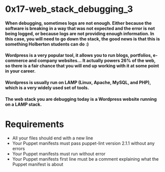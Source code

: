 # 0x17-web_stack_debugging_3

####  When debugging, sometimes logs are not enough. Either because the software is breaking in a way that was not expected and the error is not being logged, or because logs are not providing enough information. In this case, you will need to go down the stack, the good news is that this is something Holberton students can do :)

####  Wordpress is a very popular tool, it allows you to run blogs, portfolios, e-commerce and company websites… It actually powers 26% of the web, so there is a fair chance that you will end up working with it at some point in your career.

####  Wordpress is usually run on LAMP (Linux, Apache, MySQL, and PHP), which is a very widely used set of tools.

####  The web stack you are debugging today is a Wordpress website running on a LAMP stack.

# Requirements

* All your files should end with a new line
* Your Puppet manifests must pass puppet-lint version 2.1.1 without any errors
* Your Puppet manifests must run without error
* Your Puppet manifests first line must be a comment explaining what the Puppet manifest is about

